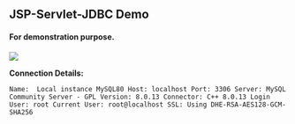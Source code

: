 ## JSP-Servlet-JDBC Demo


#### For demonstration purpose.



<img src="https://www.mysql.com/common/logos/powered-by-mysql-167x86.png">


**Connection Details:**

`Name:  Local instance MySQL80
Host: localhost
Port: 3306
Server: MySQL Community Server - GPL
Version: 8.0.13
Connector: C++ 8.0.13
Login User: root
Current User: root@localhost
SSL: Using DHE-RSA-AES128-GCM-SHA256`
